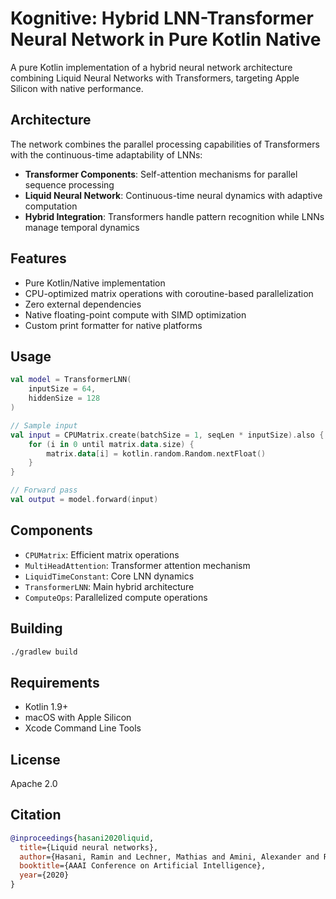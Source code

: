 # Kognitive: Hybrid LNN-Transformer Neural Network in Pure Kotlin Native

A pure Kotlin implementation of a hybrid neural network architecture combining Liquid Neural Networks with Transformers, targeting Apple Silicon with native performance.

## Architecture

The network combines the parallel processing capabilities of Transformers with the continuous-time adaptability of LNNs:

- **Transformer Components**: Self-attention mechanisms for parallel sequence processing
- **Liquid Neural Network**: Continuous-time neural dynamics with adaptive computation
- **Hybrid Integration**: Transformers handle pattern recognition while LNNs manage temporal dynamics

## Features

- Pure Kotlin/Native implementation
- CPU-optimized matrix operations with coroutine-based parallelization
- Zero external dependencies
- Native floating-point compute with SIMD optimization
- Custom print formatter for native platforms

## Usage

```kotlin
val model = TransformerLNN(
    inputSize = 64,
    hiddenSize = 128
)

// Sample input
val input = CPUMatrix.create(batchSize = 1, seqLen * inputSize).also { matrix ->
    for (i in 0 until matrix.data.size) {
        matrix.data[i] = kotlin.random.Random.nextFloat()
    }
}

// Forward pass
val output = model.forward(input)
```

## Components

- `CPUMatrix`: Efficient matrix operations
- `MultiHeadAttention`: Transformer attention mechanism
- `LiquidTimeConstant`: Core LNN dynamics
- `TransformerLNN`: Main hybrid architecture
- `ComputeOps`: Parallelized compute operations

## Building

```bash
./gradlew build
```

## Requirements

- Kotlin 1.9+
- macOS with Apple Silicon
- Xcode Command Line Tools

## License

Apache 2.0

## Citation

```bibtex
@inproceedings{hasani2020liquid,
  title={Liquid neural networks},
  author={Hasani, Ramin and Lechner, Mathias and Amini, Alexander and Rus, Daniela and Grosu, Radu},
  booktitle={AAAI Conference on Artificial Intelligence},
  year={2020}
}
```
